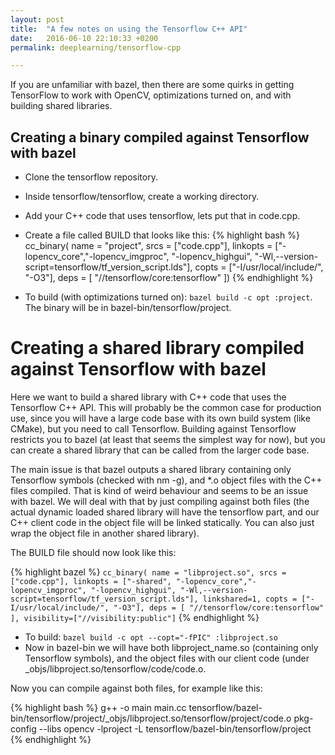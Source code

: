 ```yaml
---
layout: post
title:  "A few notes on using the Tensorflow C++ API"
date:   2016-06-10 22:10:33 +0200
permalink: deeplearning/tensorflow-cpp

---
```


If you are unfamiliar with bazel, then there are some quirks in getting TensorFlow to work with OpenCV, optimizations turned on, and with building shared libraries.

Creating a binary compiled against Tensorflow with bazel
---------------------------------------------------
 - Clone the tensorflow repository.
 - Inside tensorflow/tensorflow, create a working directory.
 - Add your C++ code that uses tensorflow, lets put that in code.cpp.
 - Create a file called BUILD that looks like this:
 {% highlight bash %}
 cc_binary(
    name = "project",
    srcs = ["code.cpp"],
    linkopts = 
		["-lopencv_core","-lopencv_imgproc", "-lopencv_highgui", 
		"-Wl,--version-script=tensorflow/tf_version_script.lds"],
    copts = ["-I/usr/local/include/", "-O3"],
    deps = [
        "//tensorflow/core:tensorflow"
    ])
{% endhighlight %}	        


 - To build (with optimizations turned on): `bazel build -c opt :project`. 
The binary will be in bazel-bin/tensorflow/project. 


Creating a shared library compiled against Tensorflow with bazel
=======
Here we want to build a shared library with C++ code that uses the Tensorflow C++ API.
This will probably be the common case for production use, since you will have a large code base with its own build system (like CMake), but you need to call Tensorflow.
Building against Tensorflow restricts you to bazel (at least that seems the simplest way for now), but you can create a shared library that can be called from the larger code base.

The main issue is that bazel outputs a shared library containing only Tensorflow symbols (checked with nm -g), and *.o object files with the C++ files compiled.
That is kind of weird behaviour and seems to be an issue with bazel.
We will deal with that by just compiling against both files (the actual dynamic loaded shared library will have the tensorflow part, and our C++ client code in the object file will be linked statically. You can also just wrap the object file in another shared library).

The BUILD file should now look like this:

{% highlight bazel %}
`cc_binary(
    name = "libproject.so",
    srcs = ["code.cpp"],
	linkopts = ["-shared", "-lopencv_core","-lopencv_imgproc", "-lopencv_highgui", "-Wl,--version-script=tensorflow/tf_version_script.lds"],
	linkshared=1,
	copts = ["-I/usr/local/include/", "-O3"],
    deps = [
        "//tensorflow/core:tensorflow"
    ],
    visibility=["//visibility:public"]`
{% endhighlight %}
- To build: `bazel build -c opt --copt="-fPIC" :libproject.so` 
- Now in bazel-bin we will have both libproject_name.so (containing only Tensorflow symbols), and the object files with our client code (under _objs/libproject.so/tensorflow/code/code.o.

Now you can compile against both files, for example like this:

{% highlight bash %}
g++ -o main main.cc tensorflow/bazel-bin/tensorflow/project/_objs/libproject.so/tensorflow/project/code.o pkg-config --libs opencv -lproject -L tensorflow/bazel-bin/tensorflow/project
{% endhighlight %}